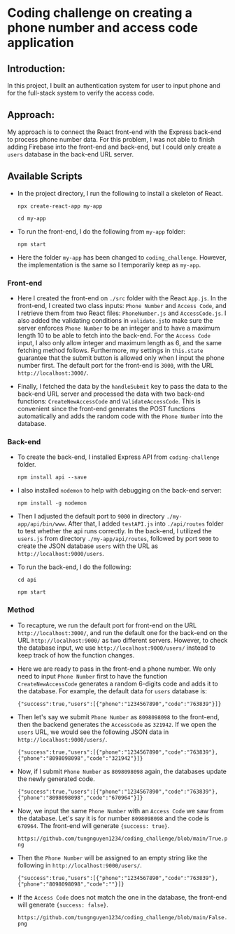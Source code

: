 # Coding challenge on creating a phone number and access code application

## Introduction:

In this project, I built an authentication system for user to input phone and for the full-stack system to verify the access code.


## Approach:

My approach is to connect the React front-end with the Express back-end to process phone number data.
For this problem, I was not able to finish adding Firebase into the front-end and back-end, but 
I could only create a `users` database in the back-end URL server. 


## Available Scripts

- In the project directory, I run the following to install a skeleton of React.

  `npx create-react-app my-app`

  `cd my-app`


- To run the front-end, I do the following from `my-app` folder:
  
  `npm start`

- Here the folder `my-app` has been changed to `coding_challenge`. However, the implementation is the same so I temporarily keep as `my-app`.

### Front-end
- Here I created the front-end on `./src` folder with the React `App.js`. In the front-end, 
  I created two class inputs: `Phone Number` and `Access Code`, and I retrieve them 
  from two React files: `PhoneNumber.js` and `AccessCode.js`. I also added the validating conditions
  in `validate.js`to make sure the server enforces `Phone Number` to be an integer and to have a maximum length 10 
  to be able to fetch into the back-end. For the `Access Code` input,
  I also only allow integer and maximum length as 6, and the same fetching method follows. Furthermore, 
  my settings in `this.state` guarantee that the submit button is allowed only when I input the phone number first.
  The default port for the front-end is `3000`, with the URL `http://localhost:3000/`.

- Finally, I fetched the data by the `handleSubmit` key to pass the data to the back-end URL server and 
  processed the data with two back-end functions: `CreateNewAccessCode` and `ValidateAccessCode`. This
  is convenient since the front-end generates the POST functions automatically and adds the random code with
  the `Phone Number` into the database.


### Back-end
- To create the back-end, I installed Express API from `coding-challenge` folder. 

  `npm install api --save`

- I also installed `nodemon` to help with debugging on the back-end server:

  `npm install -g nodemon`

- Then I adjusted the default port to `9000` in directory `./my-app/api/bin/www`. After that, I added `testAPI.js` into `./api/routes`
  folder to test whether the api runs correctly. In the back-end, I utilized the `users.js` from directory `./my-app/api/routes`, 
  followed by port `9000` to create the JSON database `users` with the URL as `http://localhost:9000/users`.

- To run the back-end, I do the following:

  `cd api`

  `npm start`


### Method
- To recapture, we run the default port for front-end on the URL `http://localhost:3000/`, 
  and run the default one for the back-end on the URL `http://localhost:9000/` as two different servers.
  However, to check the database input, we use  `http://localhost:9000/users/` instead to keep track 
  of how the function changes.

- Here we are ready to pass in the front-end a phone number. We only need to input `Phone Number` first to have the function
  `CreateNewAccessCode` generates a random 6-digits code and adds it to the database. For example, the default data for 
  `users` database is:

   ``{"success":true,"users":[{"phone":"1234567890","code":"763839"}]}``


- Then let's say we submit `Phone Number` as `8098098098` to the front-end, then the backend generates the `AccessCode` as `321942`.
  If we open the `users` URL, we would see the following JSON data in `http://localhost:9000/users/`.

  ``{"success":true,"users":[{"phone":"1234567890","code":"763839"},{"phone":"8098098098","code":"321942"}]}``



- Now, if I submit `Phone Number` as `8098098098` again, the databases update the newly generated code.

  ``{"success":true,"users":[{"phone":"1234567890","code":"763839"},{"phone":"8098098098","code":"670964"}]}``



- Now, we input the same `Phone Number` with an `Access Code` we saw from the database. Let's say it is for 
  number `8098098098` and the code is `670964`. The front-end will generate `{success: true}`.

  ``https://github.com/tungnguyen1234/coding_challenge/blob/main/True.png``



- Then the `Phone Number` will be assigned to an empty string like the following in `http://localhost:9000/users/`.

  ``{"success":true,"users":[{"phone":"1234567890","code":"763839"},{"phone":"8098098098","code":""}]}``



- If the `Access Code` does not match the one in the database, the front-end will generate `{success: false}`.

  ``https://github.com/tungnguyen1234/coding_challenge/blob/main/False.png`` 

